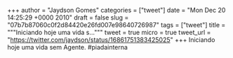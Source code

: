 
+++
author = "Jaydson Gomes"
categories = ["tweet"]
date = "Mon Dec 20 14:25:29 +0000 2010"
draft = false
slug = "07b7b87060c0f2d84420e26fd007e98640726987"
tags = ["tweet"]
title = """Iniciando hoje uma vida s..."""
tweet = true
micro = true
tweet_url = "https://twitter.com/jaydson/status/16861751383425025"
+++
Iniciando hoje uma vida sem Agente. #piadainterna
